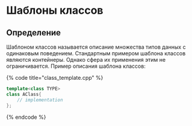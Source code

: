 # Шаблоны классов

## Определение

Шаблоном классов называется описание множества типов данных с одинаковым поведением. Стандартным примером шаблона классов являются контейнеры. Однако сфера их применения этим не ограничивается. Пример описания шаблона классов:

{% code title="class_template.cpp" %}
```cpp
template<class TYPE>
class AClass{
    // implementation
};
```
{% endcode %}



